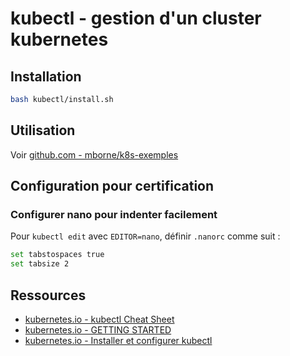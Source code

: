 # kubectl - gestion d'un cluster kubernetes

## Installation

```bash
bash kubectl/install.sh
```

## Utilisation

Voir [github.com - mborne/k8s-exemples](https://github.com/mborne/k8s-exemples?tab=readme-ov-file#k8s-exemples)

## Configuration pour certification

### Configurer nano pour indenter facilement

Pour `kubectl edit` avec `EDITOR=nano`, définir `.nanorc` comme suit :

```bash
set tabstospaces true
set tabsize 2
```


## Ressources

* [kubernetes.io - kubectl Cheat Sheet](https://kubernetes.io/docs/reference/kubectl/cheatsheet/)
* [kubernetes.io - GETTING STARTED](https://kubernetes.io/docs/reference/generated/kubectl/kubectl-commands)
* [kubernetes.io - Installer et configurer kubectl](https://kubernetes.io/fr/docs/tasks/tools/install-kubectl/)
